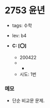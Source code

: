 # 2753 윤년
 
 - tags: 수학
 - lev: b4

- **C: [:o:]**
  - 200422
  - -
  - 시도: 1번

### 메모
 - 단순 비교문 문제.

